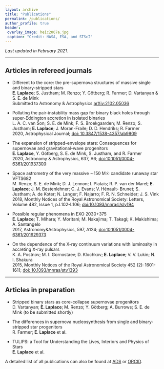 ```yaml
---
layout: archive
title: "Publications"
permalink: /publications/
author_profile: true
header:
 overlay_image: heic2007a.jpg
 caption: "Credit: NASA, ESA, and STScI"
---
```


*Last updated in February 2021.*

******
<h2>Articles in refereed journals</h2>

* Different to the core: the pre-supernova structures of massive single and binary-stripped stars  
**E. Laplace**; S. Justham; M. Renzo; Y. Götberg; R. Farmer; D. Vartanyan & S. E. de Mink           
    Submitted to Astronomy & Astrophysics [arXiv:2102.05036](https://arxiv.org/abs/2102.05036)

* Polluting the pair-instability mass gap for binary black holes through super-Eddington accretion in isolated binaries  
  L. A. C. van Son; S. E. de Mink;  F. S. Broekgaarden; M. Renzo; S. Justham; **E. Laplace**; J. Moran-Fraile; D. D. Hendriks; 
   R. Farmer  
   2020, Astrophysical Journal; [doi:
    10.3847/1538-4357/ab9809](https://ui.adsabs.harvard.edu/abs/2020ApJ...897..100V/abstract)
    
*  The expansion of stripped-envelope stars: Consequences for supernovae and gravitational-wave progenitors  
**E. Laplace**, Y. Götberg, S. E. de Mink, S. Justham, and R. Farmer  
2020, Astronomy & Astrophysics, 637, A6; [doi:10.1051/0004-6361/201937300](https://ui.adsabs.harvard.edu/link_gateway/2020A&A...637A...6L/doi:10.1051/0004-6361/201937300) 

* Space astrometry of the very massive ∼150 M☉ candidate runaway star VFTS682   
M. Renzo; S. E. de Mink; D. J. Lennon; I. Platais; R. P. van der
Marel; **E. Laplace**; J. M. Bestenlehner; C. J. Evans; V. Hénault-
Brunet; S. Justham; A. de Koter; N. Langer; F. Najarro; F. R. N.
Schneider; J. S. Vink   
2018, Monthly Notices of the Royal Astronomical Society: Letters, Volume 482, Issue 1, p.L102-L106; [doi:10.1093/mnrasl/sly194](https://ui.adsabs.harvard.edu/link_gateway/2019MNRAS.482L.102R/doi:10.1093/mnrasl/sly194)

* Possible regular phenomena in EXO 2030+375  
**E. Laplace**; T. Mihara; Y. Moritani; M. Nakajima; T. Takagi; K. Makishima; A. Santangelo   
2017, Astronomy&Astrophysics, 597,
A124; [doi:10.1051/0004-6361/201629373](https://ui.adsabs.harvard.edu/link_gateway/2017A&A...597A.124L/doi:10.1051/0004-6361/201629373)

* On the dependence of the X-ray continuum variations with luminosity in accreting X-ray pulsars  
K. A. Postnov; M. I. Gornostaev; D. Klochkov; **E. Laplace**; V. V.
Lukin; N. I. Shakura  
2015, Monthly Notices of the Royal Astronomical
Society 452 (2): 1601-1611; [doi: 10.1093/mnras/stv1393](https://ui.adsabs.harvard.edu/link_gateway/2015MNRAS.452.1601P/doi:10.1093/mnras/stv1393)

******
<h2>Articles in preparation</h2>

* Stripped binary stars as core-collapse supernovae progenitors  
D. Vartanyan; **E. Laplace**; M. Renzo; Y. Götberg; A. Burrows; S. E. de Mink (to be submitted shortly) 

* The differences in supernova nucleosynthesis from single and binary-stripped star progenitors     
R. Farmer; **E. Laplace** et al.

* TULIPS: a Tool for Understanding the Lives, Interiors and Physics of Stars                              
**E. Laplace** et al.


A detailed list of all publications can also be found at [ADS](https://ui.adsabs.harvard.edu/public-libraries/MsPZZawhQSG7g0YRmqvmog) or [ORCID](https://orcid.org/0000-0003-1009-5691).



<!---
{% if author.googlescholar %}
  You can also find my articles on <u><a href="{{author.googlescholar}}">my Google Scholar profile</a>.</u>
{% endif %}

{% include base_path %}

{% for post in site.publications reversed %}
  {% include archive-single.html %}
{% endfor %}
--->